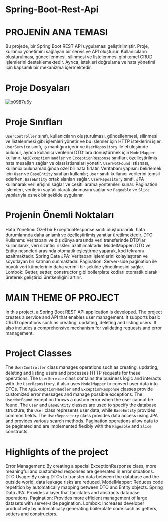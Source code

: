 # Spring-Boot-Rest-Api

# PROJENİN ANA TEMASI
Bu projede, bir Spring Boot REST API uygulaması geliştirilmiştir. Proje, kullanıcı yönetimini sağlayan bir servis ve API oluşturur. Kullanıcıların oluşturulması, güncellenmesi, silinmesi ve listelenmesi gibi temel CRUD işlemlerini desteklemektedir. Ayrıca, istekleri doğrulama ve hata yönetimi için kapsamlı bir mekanizma içermektedir. 

# Proje Dosyaları
![p0987u6y](https://github.com/user-attachments/assets/c749c3c8-9dfc-4671-83d5-5214356bafde)

# Proje Sınıfları
`UserController` sınıfı, kullanıcıların oluşturulması, güncellenmesi, silinmesi ve listelenmesi gibi işlemleri yönetir ve bu işlemler için HTTP isteklerini işler. `UserService` sınıfı, iş mantığını içerir ve `UserRepository` ile etkileşimde bulunur, ayrıca kullanıcı verilerini DTO'lara dönüştürmek için `ModelMapper` kullanır. `ApiExceptionHandler` ve `ExceptionResponse` sınıfları, özelleştirilmiş hata mesajları sağlar ve olası istisnaları yönetir. `UserNotFound` istisnası, kullanıcı bulunamadığında özel bir hata fırlatır. Veritabanı yapısını belirlemek için `User` ve `BaseEntity` sınıfları kullanılır; `User` sınıfı kullanıcı verilerini temsil ederken, `BaseEntity` ortak alanları sağlar. `UserRepository` sınıfı, JPA kullanarak veri erişimi sağlar ve çeşitli arama yöntemleri sunar. Pagination işlemleri, verilerin sayfalı olarak alınmasını sağlar ve `Pageable` ve `Slice` yapılarıyla esnek bir şekilde uygulanır.

# Projenin Önemli Noktaları
Hata Yönetimi: Özel bir ExceptionResponse sınıfı oluşturularak, hata durumlarında daha anlamlı ve özelleştirilmiş yanıtlar üretilmektedir.
DTO Kullanımı: Veritabanı ve dış dünya arasında veri transferinde DTO'lar kullanılarak, veri sızıntısı riskleri azaltılmaktadır.
ModelMapper: DTO ve Entity nesneleri arasında otomatik eşleştirme yaparak, kod tekrarını azaltmaktadır.
Spring Data JPA: Veritabanı işlemlerini kolaylaştıran ve soyutlayan bir katman sunmaktadır.
Pagination: Server-side pagination ile büyük veri kümelerinin daha verimli bir şekilde yönetilmesini sağlar.
Lombok: Getter, setter, constructor gibi boilerplate kodları otomatik olarak üreterek geliştirici üretkenliğini artırır.


# MAIN THEME OF PROJECT
In this project, a Spring Boot REST API application is developed. The project creates a service and API that enables user management. It supports basic CRUD operations such as creating, updating, deleting and listing users. It also includes a comprehensive mechanism for validating requests and error management. 

# Project Classes
The `UserController` class manages operations such as creating, updating, deleting and listing users and processes HTTP requests for these operations. The `UserService` class contains the business logic and interacts with the `UserRepository`, it also uses `ModelMapper` to convert user data into DTOs. The `ApiExceptionHandler` and `ExceptionResponse` classes provide customized error messages and manage possible exceptions. The `UserNotFound` exception throws a custom error when the user cannot be found. The `User` and `BaseEntity` classes are used to specify the database structure; the `User` class represents user data, while `BaseEntity` provides common fields. The `UserRepository` class provides data access using JPA and provides various search methods. Pagination operations allow data to be paginated and are implemented flexibly with the `Pageable` and `Slice` constructs.

# Highlights of the project
Error Management: By creating a special ExceptionResponse class, more meaningful and customized responses are generated in error situations.
DTO Usage: By using DTOs to transfer data between the database and the outside world, data leakage risks are reduced.
ModelMapper: Reduces code repetition by automatically mapping between DTO and Entity objects.
Spring Data JPA: Provides a layer that facilitates and abstracts database operations.
Pagination: Provides more efficient management of large datasets with server-side pagination.
Lombok: Increases developer productivity by automatically generating boilerplate code such as getters, setters and constructors.



